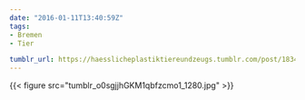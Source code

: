 ```yaml
---
date: "2016-01-11T13:40:59Z"
tags:
- Bremen
- Tier

tumblr_url: https://haesslicheplastiktiereundzeugs.tumblr.com/post/183429459042
---
```

{{< figure src="tumblr_o0sgjjhGKM1qbfzcmo1_1280.jpg" >}}
